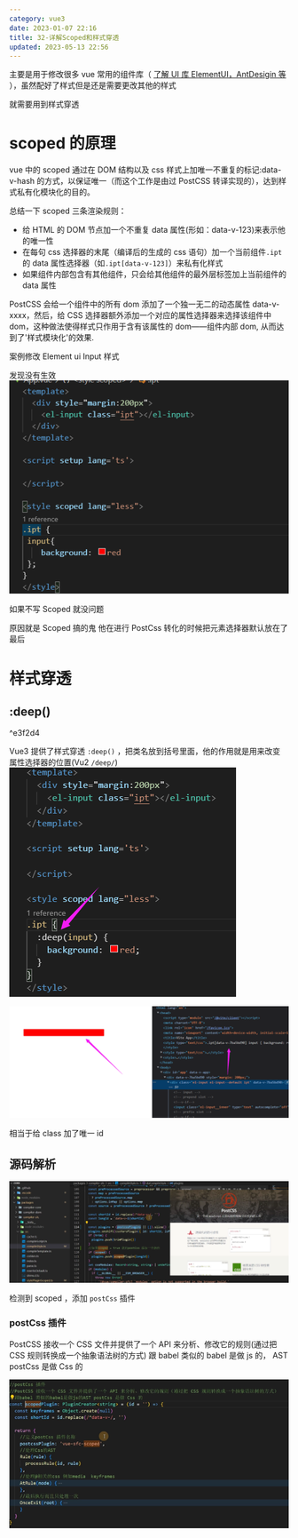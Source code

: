 ```yaml
---
category: vue3
date: 2023-01-07 22:16
title: 32-详解Scoped和样式穿透
updated: 2023-05-13 22:56
---
```


主要是用于修改很多 vue 常用的组件库（ [了解 UI 库 ElementUI，AntDesigin 等](31-了解UI库ElementUI，AntDesigin等.md) ），虽然配好了样式但是还是需要更改其他的样式

就需要用到样式穿透

# scoped 的原理

vue 中的 scoped 通过在 DOM 结构以及 css 样式上加唯一不重复的标记:data-v-hash 的方式，以保证唯一（而这个工作是由过 PostCSS 转译实现的），达到样式私有化模块化的目的。

总结一下 scoped 三条渲染规则：

-   给 HTML 的 DOM 节点加一个不重复 data 属性(形如：data-v-123)来表示他的唯一性
-   在每句 css 选择器的末尾（编译后的生成的 css 语句）加一个当前组件`.ipt`的 data 属性选择器（如`.ipt[data-v-123]`）来私有化样式
-   如果组件内部包含有其他组件，只会给其他组件的最外层标签加上当前组件的 data 属性

PostCSS 会给一个组件中的所有 dom 添加了一个独一无二的动态属性 data-v-xxxx，然后，给 CSS 选择器额外添加一个对应的属性选择器来选择该组件中 dom，这种做法使得样式只作用于含有该属性的 dom——组件内部 dom, 从而达到了'样式模块化'的效果.

案例修改 Element ui Input 样式

发现没有生效
![](./_images/image-2023-01-07_22-19-13-022-32-详解Scoped和样式穿透.png)

如果不写 Scoped 就没问题

原因就是 Scoped 搞的鬼 他在进行 PostCss 转化的时候把元素选择器默认放在了最后

# 样式穿透

## :deep()

^e3f2d4

Vue3 提供了样式穿透 `:deep()` ，把类名放到括号里面，他的作用就是用来改变 属性选择器的位置(Vu2 `/deep/`)
![](./_images/image-2023-01-07_22-19-55-026-32-详解Scoped和样式穿透.png)

![](./_images/image-2023-01-07_22-20-10-526-32-详解Scoped和样式穿透.png)

相当于给 class 加了唯一 id

## 源码解析

![](./_images/image-2023-01-08_16-21-42-109-32-详解Scoped和样式穿透.png)

检测到 scoped ，添加 `postCss` 插件

### postCss 插件

PostCSS 接收一个 CSS 文件并提供了一个 API 来分析、修改它的规则(通过把 CSS 规则转换成一个抽象语法树的方式)
跟 babel 类似的 babel 是做 js 的， AST postCss 是做 Css 的

![](./_images/image-2023-01-08_16-23-47-021-32-详解Scoped和样式穿透.png)